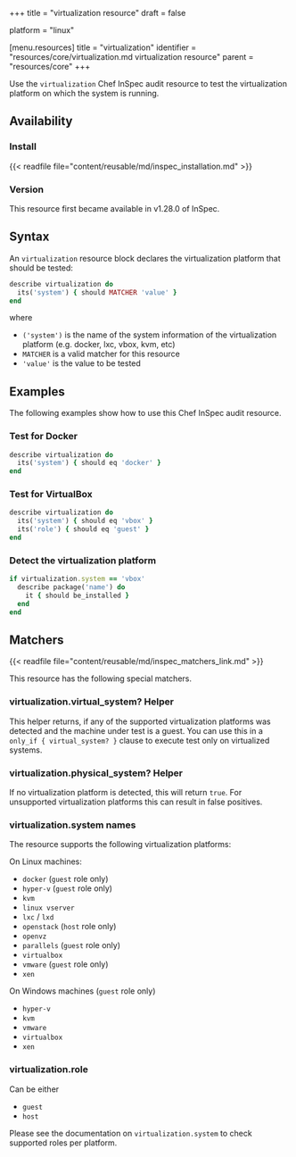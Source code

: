 +++
title = "virtualization resource"
draft = false

platform = "linux"

[menu.resources]
    title = "virtualization"
    identifier = "resources/core/virtualization.md virtualization resource"
    parent = "resources/core"
+++

Use the `virtualization` Chef InSpec audit resource to test the virtualization platform on which the system is running.

## Availability

### Install

{{< readfile file="content/reusable/md/inspec_installation.md" >}}

### Version

This resource first became available in v1.28.0 of InSpec.

## Syntax

An `virtualization` resource block declares the virtualization platform that should be tested:

```ruby
describe virtualization do
  its('system') { should MATCHER 'value' }
end
```

where

- `('system')` is the name of the system information of the virtualization platform (e.g. docker, lxc, vbox, kvm, etc)
- `MATCHER` is a valid matcher for this resource
- `'value'` is the value to be tested

## Examples

The following examples show how to use this Chef InSpec audit resource.

### Test for Docker

```ruby
describe virtualization do
  its('system') { should eq 'docker' }
end
```

### Test for VirtualBox

```ruby
describe virtualization do
  its('system') { should eq 'vbox' }
  its('role') { should eq 'guest' }
end
```

### Detect the virtualization platform

```ruby
if virtualization.system == 'vbox'
  describe package('name') do
    it { should be_installed }
  end
end
```

## Matchers

{{< readfile file="content/reusable/md/inspec_matchers_link.md" >}}

This resource has the following special matchers.

### virtualization.virtual_system? Helper

This helper returns, if any of the supported virtualization platforms was detected and the machine under test is a guest. You can use this in a `only_if { virtual_system? }` clause to execute test only on virtualized systems.

### virtualization.physical_system? Helper

If no virtualization platform is detected, this will return `true`. For unsupported virtualization platforms this can result in false positives.

### virtualization.system names

The resource supports the following virtualization platforms:

On Linux machines:

- `docker` (`guest` role only)
- `hyper-v` (`guest` role only)
- `kvm`
- `linux vserver`
- `lxc` / `lxd`
- `openstack` (`host` role only)
- `openvz`
- `parallels` (`guest` role only)
- `virtualbox`
- `vmware` (`guest` role only)
- `xen`

On Windows machines (`guest` role only)

- `hyper-v`
- `kvm`
- `vmware`
- `virtualbox`
- `xen`

### virtualization.role

Can be either

- `guest`
- `host`

Please see the documentation on `virtualization.system` to check supported roles per platform.
